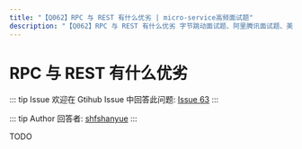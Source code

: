 ```yaml
---
title: "【Q062】RPC 与 REST 有什么优劣 | micro-service高频面试题"
description: "【Q062】RPC 与 REST 有什么优劣 字节跳动面试题、阿里腾讯面试题、美团小米面试题。"
---
```


# RPC 与 REST 有什么优劣

::: tip Issue
欢迎在 Gtihub Issue 中回答此问题: [Issue 63](https://github.com/shfshanyue/Daily-Question/issues/63)
:::

::: tip Author
回答者: [shfshanyue](https://github.com/shfshanyue)
:::

TODO
